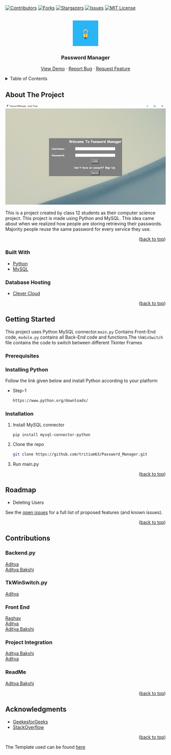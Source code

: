<div id="top"></div>
<!--
*** Thanks for checking out the Best-README-Template. If you have a suggestion
*** that would make this better, please fork the repo and create a pull request
*** or simply open an issue with the tag "enhancement".
*** Don't forget to give the project a star!
*** Thanks again! Now go create something AMAZING! :D
-->



<!-- PROJECT SHIELDS -->
<!--
*** I'm using markdown "reference style" links for readability.
*** Reference links are enclosed in brackets [ ] instead of parentheses ( ).
*** See the bottom of this document for the declaration of the reference variables
*** for contributors-url, forks-url, etc. This is an optional, concise syntax you may use.
*** https://www.markdownguide.org/basic-syntax/#reference-style-links
-->
[![Contributors][contributors-shield]][contributors-url]
[![Forks][forks-shield]][forks-url]
[![Stargazers][stars-shield]][stars-url]
[![Issues][issues-shield]][issues-url]
[![MIT License][license-shield]][license-url]




<!-- PROJECT LOGO -->
<br />
<div align="center">
  <a href="https://github.com/tritium63/Password_Manager">
    <img src="images/logo.gif" alt="Logo" width="80" height="80">
  </a>

  <h3 align="center">Password Manager</h3>

  <p align="center">
    <a href="https://github.com/tritium63/Password_Manager">View Demo</a>
    ·
    <a href="https://github.com/tritium63/Password_Manager/issues">Report Bug</a>
    ·
    <a href="https://github.com/othneildrew/Best-README-Template/issues">Request Feature</a>
  </p>
</div>



<!-- TABLE OF CONTENTS -->
<details>
  <summary>Table of Contents</summary>
  <ol>
    <li>
      <a href="#about-the-project">About The Project</a>
      <ul>
        <li><a href="#built-with">Built With</a></li>
      </ul>
    </li>
    <li>
      <a href="#getting-started">Getting Started</a>
      <ul>
        <li><a href="#prerequisites">Prerequisites</a></li>
        <li><a href="#installation">Installation</a></li>
      </ul>
    </li>
    <li><a href="#usage">Usage</a></li>
    <li><a href="#roadmap">Roadmap</a></li>
    <li><a href="#contributing">Contributing</a></li>
    <li><a href="#license">License</a></li>
    <li><a href="#contact">Contact</a></li>
    <li><a href="#acknowledgments">Acknowledgments</a></li>
  </ol>
</details>



<!-- ABOUT THE PROJECT -->
## About The Project

![Product Name Screen Shot][product-screenshot]

This is a project created by class 12 students as their computer science project. This project is made using Python and MySQL. This idea came about when we realized how people are storing retrieving their passwords. Majority people reuse the same password for every service they use.

<p align="right">(<a href="#top">back to top</a>)</p>



### Built With

* [Python](https://www.python.org/)
* [MySQL](https://www.mysql.com/)


### Database Hosting
* [Clever Cloud](https://www.clever-cloud.com/)
<p align="right">(<a href="#top">back to top</a>)</p>



<!-- GETTING STARTED -->
## Getting Started

This project uses Python MySQL connector.```main.py``` Contains Front-End code, ```module.py``` contains all Back-End code and functions.The ```tkWinSwitch``` file contains the code to switch between different Tkinter Frames

### Prerequisites

### Installing Python 
Follow the link given below and install Python according to your platform


* Step-1
  ```sh
  https://www.python.org/downloads/
  ```

### Installation

1. Install MySQL connector
    ```
    pip install mysql-connector-python
    ```

2. Clone the repo
   ```sh
   git clone https://github.com/tritium63/Password_Manager.git
   ```
3. Run main.py


<p align="right">(<a href="#top">back to top</a>)</p>




<!-- ROADMAP -->
## Roadmap

- Deleting Users


See the [open issues](https://github.com/tritium63/Password_Manager/issues) for a full list of proposed features (and known issues).

<p align="right">(<a href="#top">back to top</a>)</p>



<!-- CONTRIBUTING -->
## Contributions

### Backend.py
  [Aditya](https://github.com/adityasabkb)<br>
  [Aditya Bakshi](https://github.com/ad1ttyya)

### TkWinSwitch.py 
  [Aditya](https://github.com/adityasabkb)

### Front End 
  [Raghav](https://github.com/Raghav-628)<br>
  [Aditya](https://github.com/adityasabkb)  
  [Aditya Bakshi](https://github.com/ad1ttyya)


### Project Integration 
  [Aditya Bakshi](https://github.com/ad1ttyya)<br> 
  [Aditya](https://github.com/adityasabkb)

### ReadMe
  [Aditya Bakshi](https://github.com/ad1ttyya)

<p align="right">(<a href="#top">back to top</a>)</p>



<!-- ACKNOWLEDGMENTS -->
## Acknowledgments

* [GeekesforGeeks](https://www.geeksforgeeks.org/)
* [StackOverflow](https://stackoverflow.com/)

<p align="right">(<a href="#top">back to top</a>)</p>

The Template used can be found [here](https://github.com/othneildrew/Best-README-Template)

<!-- MARKDOWN LINKS & IMAGES -->
<!-- https://www.markdownguide.org/basic-syntax/#reference-style-links -->
[contributors-shield]: https://img.shields.io/github/contributors/tritium63/Password_Manager.svg?style=for-the-badge
[contributors-url]: https://github.com/tritium63/Password_Manager/graphs/contributors
[forks-shield]: https://img.shields.io/github/forks/tritium63/Password_Manager.svg?style=for-the-badge
[forks-url]: https://github.com/tritium63/Password_Manager/network/members
[stars-shield]: https://img.shields.io/github/stars/tritium63/Password_Manager.svg?style=for-the-badge
[stars-url]: https://github.com/tritium63/Password_Manager/stargazers
[issues-shield]: https://img.shields.io/github/issues/tritium63/Password_Manager.svg?style=for-the-badge
[issues-url]: https://github.com/tritium63/Password_Manager/issues
[license-shield]: https://img.shields.io/github/license/tritium63/Password_Manager.svg?style=for-the-badge
[license-url]: https://github.com/tritium63/Password_Manager/blob/master/LICENSE.txt
[linkedin-shield]: https://img.shields.io/badge/-LinkedIn-black.svg?style=for-the-badge&logo=linkedin&colorB=555
[product-screenshot]: images/screenshot.png
